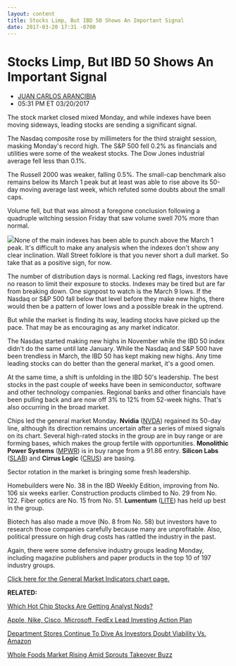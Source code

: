 ```yaml
---
layout: content
title: Stocks Limp, But IBD 50 Shows An Important Signal
date: 2017-03-20 17:31 -0700
---
```



Stocks Limp, But IBD 50 Shows An Important Signal
==================================================




* [JUAN CARLOS ARANCIBIA](https://www.investors.com/author/arancibiaj/ "Posts by JUAN CARLOS ARANCIBIA")
* 05:31 PM ET 03/20/2017







The stock market closed mixed Monday, and while indexes have been moving sideways, leading stocks are sending a significant signal.


The Nasdaq composite rose by millimeters for the third straight session, masking Monday's record high. The S&P 500 fell 0.2% as financials and utilities were some of the weakest stocks. The Dow Jones industrial average fell less than 0.1%.


The Russell 2000 was weaker, falling 0.5%. The small-cap benchmark also remains below its March 1 peak but at least was able to rise above its 50-day moving average last week, which refuted some doubts about the small caps.


Volume fell, but that was almost a foregone conclusion following a quadruple witching session Friday that saw volume swell 70% more than normal.


![](https://www.investors.com/wp-content/uploads/2017/03/MP032017-182x300.png)None of the main indexes has been able to punch above the March 1 peak. It's difficult to make any analysis when the indexes don't show any clear inclination. Wall Street folklore is that you never short a dull market. So take that as a positive sign, for now.


The number of distribution days is normal. Lacking red flags, investors have no reason to limit their exposure to stocks. Indexes may be tired but are far from breaking down. One signpost to watch is the March 9 lows. If the Nasdaq or S&P 500 fall below that level before they make new highs, there would then be a pattern of lower lows and a possible break in the uptrend.


But while the market is finding its way, leading stocks have picked up the pace. That may be as encouraging as any market indicator.


The Nasdaq started making new highs in November while the IBD 50 index didn't do the same until late January. While the Nasdaq and S&P 500 have been trendless in March, the IBD 50 has kept making new highs. Any time leading stocks can do better than the general market, it's a good omen.


At the same time, a shift is unfolding in the IBD 50's leadership. The best stocks in the past couple of weeks have been in semiconductor, software and other technology companies. Regional banks and other financials have been pulling back and are now off 3% to 12% from 52-week highs. That's also occurring in the broad market.


Chips led the general market Monday. **Nvidia** ([NVDA](https://research.investors.com/quote.aspx?symbol=NVDA)) regained its 50-day line, although its direction remains uncertain after a series of mixed signals on its chart. Several high-rated stocks in the group are in buy range or are forming bases, which makes the group fertile with opportunities. **Monolithic Power Systems** ([MPWR](https://research.investors.com/quote.aspx?symbol=MPWR)) is in buy range from a 91.86 entry. **Silicon Labs** ([SLAB](https://research.investors.com/quote.aspx?symbol=SLAB)) and **Cirrus Logic** ([CRUS](https://research.investors.com/quote.aspx?symbol=CRUS)) are basing.


Sector rotation in the market is bringing some fresh leadership.


Homebuilders were No. 38 in the IBD Weekly Edition, improving from No. 106 six weeks earlier. Construction products climbed to No. 29 from No. 122. Fiber optics are No. 15 from No. 51. **Lumentum** ([LITE](https://research.investors.com/quote.aspx?symbol=LITE)) has held up best in the group.


Biotech has also made a move (No. 8 from No. 58) but investors have to research those companies carefully because many are unprofitable. Also, political pressure on high drug costs has rattled the industry in the past.


Again, there were some defensive industry groups leading Monday, including magazine publishers and paper products in the top 10 of 197 industry groups.


[Click here for the General Market Indicators chart page.](https://www.investors.com/wp-content/uploads/2017/03/IBD2003152851GMI.pdf)


**RELATED:**


[Which Hot Chip Stocks Are Getting Analyst Nods?](https://www.investors.com/news/technology/amd-analog-devices-get-price-target-hikes-monolithic-power-still-buy/)


[Apple, Nike, Cisco, Microsoft, FedEx Lead Investing Action Plan](https://www.investors.com/research/investing-action-plan/dow-components-apple-nike-lead-investing-action-plan/)


[Department Stores Continue To Dive As Investors Doubt Viability Vs. Amazon](https://www.investors.com/news/department-stores-continue-to-dive-as-investors-doubt-viability-vs-amazon/)


[Whole Foods Market Rising Amid Sprouts Takeover Buzz](https://www.investors.com/news/is-sprouts-merger-talk-lifting-whole-foods/)




